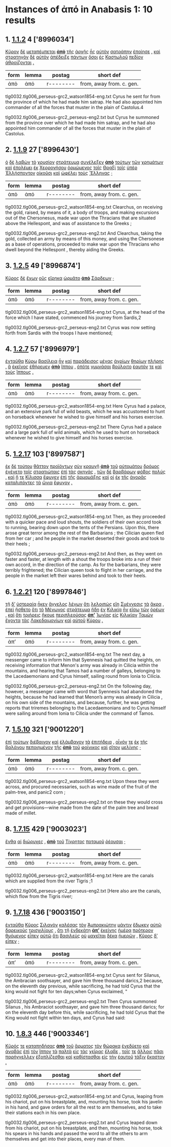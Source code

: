 # Instances of ἀπό in Anabasis 1: 10 results
## 1. [1.1.2](https://beyond-translation.perseus.org/reader/urn:cts:greekLit:tlg0032.tlg006.perseus-grc2:1.1.2?mode=syntax-trees) 4 ['8996034']
[Κῦρον](https://atlas-test.fly.dev/morphology/lemmas/?lang=grc&q=Κῦρος "Cyrus") [δὲ](https://atlas-test.fly.dev/morphology/lemmas/?lang=grc&q=δέ "but") [μεταπέμπεται](https://atlas-test.fly.dev/morphology/lemmas/?lang=grc&q=μεταπέμπω "to send after") **[ἀπὸ](https://atlas-test.fly.dev/morphology/lemmas/?lang=grc&q=ἀπό "from, away from. c. gen.")** [τῆς](https://atlas-test.fly.dev/morphology/lemmas/?lang=grc&q=ὁ "the") [ἀρχῆς](https://atlas-test.fly.dev/morphology/lemmas/?lang=grc&q=ἀρχή "a beginning, rule, office, empire") [ἧς](https://atlas-test.fly.dev/morphology/lemmas/?lang=grc&q=ὅς "who, that, which: relative pronoun") [αὐτὸν](https://atlas-test.fly.dev/morphology/lemmas/?lang=grc&q=αὐτός "unemph. 3rd pers.pronoun; -self; [the] same") [σατράπην](https://atlas-test.fly.dev/morphology/lemmas/?lang=grc&q=σατράπης "a satrap, viceroy") [ἐποίησε](https://atlas-test.fly.dev/morphology/lemmas/?lang=grc&q=ποιέω "to make, to do") [,](https://atlas-test.fly.dev/morphology/lemmas/?lang=grc&q=, "NoDef") [καὶ](https://atlas-test.fly.dev/morphology/lemmas/?lang=grc&q=καί "and, also") [στρατηγὸν](https://atlas-test.fly.dev/morphology/lemmas/?lang=grc&q=στρατηγός "the leader") [δὲ](https://atlas-test.fly.dev/morphology/lemmas/?lang=grc&q=δέ "but") [αὐτὸν](https://atlas-test.fly.dev/morphology/lemmas/?lang=grc&q=αὐτός "unemph. 3rd pers.pronoun; -self; [the] same") [ἀπέδειξε](https://atlas-test.fly.dev/morphology/lemmas/?lang=grc&q=ἀποδείκνυμι "display, appoint, demonstrate") [πάντων](https://atlas-test.fly.dev/morphology/lemmas/?lang=grc&q=πᾶς "all, the whole") [ὅσοι](https://atlas-test.fly.dev/morphology/lemmas/?lang=grc&q=ὅσος "as much/many as") [ἐς](https://atlas-test.fly.dev/morphology/lemmas/?lang=grc&q=εἰς "into, to c. acc.") [Καστωλοῦ](https://atlas-test.fly.dev/morphology/lemmas/?lang=grc&q=Καστωλός "Castolus") [πεδίον](https://atlas-test.fly.dev/morphology/lemmas/?lang=grc&q=πεδίον "a plain") [ἁθροίζονται](https://atlas-test.fly.dev/morphology/lemmas/?lang=grc&q=ἀθροίζω "to gather together, to muster") [.](https://atlas-test.fly.dev/morphology/lemmas/?lang=grc&q=. "NoDef") 

| form | lemma | postag | short def |
| --- | --- | --- | --- |
| ἀπὸ | ἀπό | r-------- | from, away from. c. gen. |

tlg0032.tlg006_perseus-grc2_watson1854-eng.txt Cyrus he sent for from the province of which he had made him satrap. He had also appointed him commander of all the forces that muster in the plain of Castolus.4 

tlg0032.tlg006_perseus-grc2_perseus-eng2.txt but  Cyrus  he summoned from the province over which he had made him satrap, and he had also appointed him commander of all the forces that muster in the plain of Castolus. 

## 2. [1.1.9](https://beyond-translation.perseus.org/reader/urn:cts:greekLit:tlg0032.tlg006.perseus-grc2:1.1.9?mode=syntax-trees) 27 ['8996430']
[ὁ](https://atlas-test.fly.dev/morphology/lemmas/?lang=grc&q=ὁ "the") [δὲ](https://atlas-test.fly.dev/morphology/lemmas/?lang=grc&q=δέ "but") [λαβὼν](https://atlas-test.fly.dev/morphology/lemmas/?lang=grc&q=λαμβάνω "to take, seize, receive") [τὸ](https://atlas-test.fly.dev/morphology/lemmas/?lang=grc&q=ὁ "the") [χρυσίον](https://atlas-test.fly.dev/morphology/lemmas/?lang=grc&q=χρυσίον "a piece of gold") [στράτευμα](https://atlas-test.fly.dev/morphology/lemmas/?lang=grc&q=στράτευμα "an expedition, campaign") [συνέλεξεν](https://atlas-test.fly.dev/morphology/lemmas/?lang=grc&q=συλλέγω "to collect, gather") **[ἀπὸ](https://atlas-test.fly.dev/morphology/lemmas/?lang=grc&q=ἀπό "from, away from. c. gen.")** [τούτων](https://atlas-test.fly.dev/morphology/lemmas/?lang=grc&q=οὗτος "this; that") [τῶν](https://atlas-test.fly.dev/morphology/lemmas/?lang=grc&q=ὁ "the") [χρημάτων](https://atlas-test.fly.dev/morphology/lemmas/?lang=grc&q=χρῆμα "thing, (pl.) goods, property, money") [καὶ](https://atlas-test.fly.dev/morphology/lemmas/?lang=grc&q=καί "and, also") [ἐπολέμει](https://atlas-test.fly.dev/morphology/lemmas/?lang=grc&q=πολεμέω "to be at war") [ἐκ](https://atlas-test.fly.dev/morphology/lemmas/?lang=grc&q=ἐκ "from out of") [Χερρονήσου](https://atlas-test.fly.dev/morphology/lemmas/?lang=grc&q=Χερσόνησος "the (Thracian) Chersonese; the Crimea") [ὁρμώμενος](https://atlas-test.fly.dev/morphology/lemmas/?lang=grc&q=ὁρμάω "to set in motion, urge") [τοῖς](https://atlas-test.fly.dev/morphology/lemmas/?lang=grc&q=ὁ "the") [Θρᾳξὶ](https://atlas-test.fly.dev/morphology/lemmas/?lang=grc&q=Θρᾷξ "a Thracian") [τοῖς](https://atlas-test.fly.dev/morphology/lemmas/?lang=grc&q=ὁ "the") [ὑπὲρ](https://atlas-test.fly.dev/morphology/lemmas/?lang=grc&q=ὑπέρ "over, above, w. gen, over, beyond, w. acc.") [Ἑλλήσποντον](https://atlas-test.fly.dev/morphology/lemmas/?lang=grc&q=Ἑλλήσποντος "the Hellespont") [οἰκοῦσι](https://atlas-test.fly.dev/morphology/lemmas/?lang=grc&q=οἰκέω "to inhabit, occupy") [καὶ](https://atlas-test.fly.dev/morphology/lemmas/?lang=grc&q=καί "and, also") [ὠφέλει](https://atlas-test.fly.dev/morphology/lemmas/?lang=grc&q=ὠφελέω "to help, aid, assist, to be of use") [τοὺς](https://atlas-test.fly.dev/morphology/lemmas/?lang=grc&q=ὁ "the") [Ἕλληνας](https://atlas-test.fly.dev/morphology/lemmas/?lang=grc&q=Ἕλλην "Hellen; Greek") [·](https://atlas-test.fly.dev/morphology/lemmas/?lang=grc&q=· "NoDef") 

| form | lemma | postag | short def |
| --- | --- | --- | --- |
| ἀπὸ | ἀπό | r-------- | from, away from. c. gen. |

tlg0032.tlg006_perseus-grc2_watson1854-eng.txt Clearchus, on receiving the gold, raised, by means of it, a body of troops, and making excursions out of the Chersonesus, made war upon the Thracians that are situated above the Hellespont, and was of assistance to the Greeks ; 

tlg0032.tlg006_perseus-grc2_perseus-eng2.txt And Clearchus, taking the gold, collected an army by means of this money, and using the  Chersonese  as a base of operations, proceeded to make war upon the Thracians who dwell beyond the  Hellespont , thereby aiding the Greeks. 

## 3. [1.2.5](https://beyond-translation.perseus.org/reader/urn:cts:greekLit:tlg0032.tlg006.perseus-grc2:1.2.5?mode=syntax-trees) 49 ['8996874']
[Κῦρος](https://atlas-test.fly.dev/morphology/lemmas/?lang=grc&q=Κῦρος "Cyrus") [δὲ](https://atlas-test.fly.dev/morphology/lemmas/?lang=grc&q=δέ "but") [ἔχων](https://atlas-test.fly.dev/morphology/lemmas/?lang=grc&q=ἔχω "have, hold; be able; (+ adv.) be; (mid.) cling to, be next to (+ gen.)") [οὓς](https://atlas-test.fly.dev/morphology/lemmas/?lang=grc&q=ὅς "who, that, which: relative pronoun") [εἴρηκα](https://atlas-test.fly.dev/morphology/lemmas/?lang=grc&q=λέγω "to say, tell, speak; epic and arch.: pick, gather") [ὡρμᾶτο](https://atlas-test.fly.dev/morphology/lemmas/?lang=grc&q=ὁρμάω "to set in motion, urge") **[ἀπὸ](https://atlas-test.fly.dev/morphology/lemmas/?lang=grc&q=ἀπό "from, away from. c. gen.")** [Σάρδεων](https://atlas-test.fly.dev/morphology/lemmas/?lang=grc&q=Σάρδεις "Sardes") [·](https://atlas-test.fly.dev/morphology/lemmas/?lang=grc&q=· "NoDef") 

| form | lemma | postag | short def |
| --- | --- | --- | --- |
| ἀπὸ | ἀπό | r-------- | from, away from. c. gen. |

tlg0032.tlg006_perseus-grc2_watson1854-eng.txt Cyrus, at the head of the force which I have stated, commenced his journey from Sardis,2 

tlg0032.tlg006_perseus-grc2_perseus-eng2.txt Cyrus  was now setting forth from  Sardis  with the troops I have mentioned; 

## 4. [1.2.7](https://beyond-translation.perseus.org/reader/urn:cts:greekLit:tlg0032.tlg006.perseus-grc2:1.2.7?mode=syntax-trees) 57 ['8996979']
[ἐνταῦθα](https://atlas-test.fly.dev/morphology/lemmas/?lang=grc&q=ἐνταῦθα "here, there; at that juncture") [Κύρῳ](https://atlas-test.fly.dev/morphology/lemmas/?lang=grc&q=Κῦρος "Cyrus") [βασίλεια](https://atlas-test.fly.dev/morphology/lemmas/?lang=grc&q=βασίλειον "a kingly dwelling, palace") [ἦν](https://atlas-test.fly.dev/morphology/lemmas/?lang=grc&q=εἰμί "to be") [καὶ](https://atlas-test.fly.dev/morphology/lemmas/?lang=grc&q=καί "and, also") [παράδεισος](https://atlas-test.fly.dev/morphology/lemmas/?lang=grc&q=παράδεισος "a park") [μέγας](https://atlas-test.fly.dev/morphology/lemmas/?lang=grc&q=μέγας "big, great") [ἀγρίων](https://atlas-test.fly.dev/morphology/lemmas/?lang=grc&q=ἄγριος "(living in the fields) wild, savage, harsh") [θηρίων](https://atlas-test.fly.dev/morphology/lemmas/?lang=grc&q=θηρίον "a wild animal, beast") [πλήρης](https://atlas-test.fly.dev/morphology/lemmas/?lang=grc&q=πλήρης "filled") [,](https://atlas-test.fly.dev/morphology/lemmas/?lang=grc&q=, "NoDef") [ἃ](https://atlas-test.fly.dev/morphology/lemmas/?lang=grc&q=ὅς "who, that, which: relative pronoun") [ἐκεῖνος](https://atlas-test.fly.dev/morphology/lemmas/?lang=grc&q=ἐκεῖνος "that over there, that") [ἐθήρευεν](https://atlas-test.fly.dev/morphology/lemmas/?lang=grc&q=θηρεύω "to hunt, go hunting") **[ἀπὸ](https://atlas-test.fly.dev/morphology/lemmas/?lang=grc&q=ἀπό "from, away from. c. gen.")** [ἵππου](https://atlas-test.fly.dev/morphology/lemmas/?lang=grc&q=ἵππος "a horse, mare") [,](https://atlas-test.fly.dev/morphology/lemmas/?lang=grc&q=, "NoDef") [ὁπότε](https://atlas-test.fly.dev/morphology/lemmas/?lang=grc&q=ὁπότε "when") [γυμνάσαι](https://atlas-test.fly.dev/morphology/lemmas/?lang=grc&q=γυμνάζω "to train naked, train in gymnastic exercise") [βούλοιτο](https://atlas-test.fly.dev/morphology/lemmas/?lang=grc&q=βούλομαι "to will, wish, be willing") [ἑαυτόν](https://atlas-test.fly.dev/morphology/lemmas/?lang=grc&q=ἑαυτοῦ "himself, herself, themselves") [τε](https://atlas-test.fly.dev/morphology/lemmas/?lang=grc&q=τε "and") [καὶ](https://atlas-test.fly.dev/morphology/lemmas/?lang=grc&q=καί "and, also") [τοὺς](https://atlas-test.fly.dev/morphology/lemmas/?lang=grc&q=ὁ "the") [ἵππους](https://atlas-test.fly.dev/morphology/lemmas/?lang=grc&q=ἵππος "a horse, mare") [.](https://atlas-test.fly.dev/morphology/lemmas/?lang=grc&q=. "NoDef") 

| form | lemma | postag | short def |
| --- | --- | --- | --- |
| ἀπὸ | ἀπό | r-------- | from, away from. c. gen. |

tlg0032.tlg006_perseus-grc2_watson1854-eng.txt Here Cyrus had a palace, and an extensive park full of wild beasts, which he was accustomed to hunt on horseback whenever he wished to give himself and his horses exercise. 

tlg0032.tlg006_perseus-grc2_perseus-eng2.txt There  Cyrus  had a palace and a large park full of wild animals, which he used to hunt on horseback whenever he wished to give himself and his horses exercise. 

## 5. [1.2.17](https://beyond-translation.perseus.org/reader/urn:cts:greekLit:tlg0032.tlg006.perseus-grc2:1.2.17?mode=syntax-trees) 103 ['8997587']
[ἐκ](https://atlas-test.fly.dev/morphology/lemmas/?lang=grc&q=ἐκ "from out of") [δὲ](https://atlas-test.fly.dev/morphology/lemmas/?lang=grc&q=δέ "but") [τούτου](https://atlas-test.fly.dev/morphology/lemmas/?lang=grc&q=οὗτος "this; that") [θᾶττον](https://atlas-test.fly.dev/morphology/lemmas/?lang=grc&q=ταχύς "quick, swift, fleet") [προϊόντων](https://atlas-test.fly.dev/morphology/lemmas/?lang=grc&q=προέρχομαι "to go forward, go on, advance") [σὺν](https://atlas-test.fly.dev/morphology/lemmas/?lang=grc&q=σύν "along with, in company with, together with") [κραυγῇ](https://atlas-test.fly.dev/morphology/lemmas/?lang=grc&q=κραυγή "a crying, screaming, shrieking, shouting") **[ἀπὸ](https://atlas-test.fly.dev/morphology/lemmas/?lang=grc&q=ἀπό "from, away from. c. gen.")** [τοῦ](https://atlas-test.fly.dev/morphology/lemmas/?lang=grc&q=ὁ "the") [αὐτομάτου](https://atlas-test.fly.dev/morphology/lemmas/?lang=grc&q=αὐτόματος "acting of one's own will, of oneself") [δρόμος](https://atlas-test.fly.dev/morphology/lemmas/?lang=grc&q=δρόμος "a course, running, race") [ἐγένετο](https://atlas-test.fly.dev/morphology/lemmas/?lang=grc&q=γίγνομαι "become, be born") [τοῖς](https://atlas-test.fly.dev/morphology/lemmas/?lang=grc&q=ὁ "the") [στρατιώταις](https://atlas-test.fly.dev/morphology/lemmas/?lang=grc&q=στρατιώτης "a citizen bound to military service") [ἐπὶ](https://atlas-test.fly.dev/morphology/lemmas/?lang=grc&q=ἐπί "on, upon with gen., dat., and acc.") [τὰς](https://atlas-test.fly.dev/morphology/lemmas/?lang=grc&q=ὁ "the") [σκηνάς](https://atlas-test.fly.dev/morphology/lemmas/?lang=grc&q=σκηνή "a covered place, a tent") [,](https://atlas-test.fly.dev/morphology/lemmas/?lang=grc&q=, "NoDef") [τῶν](https://atlas-test.fly.dev/morphology/lemmas/?lang=grc&q=ὁ "the") [δὲ](https://atlas-test.fly.dev/morphology/lemmas/?lang=grc&q=δέ "but") [βαρβάρων](https://atlas-test.fly.dev/morphology/lemmas/?lang=grc&q=βάρβαρος "barbarous") [φόβος](https://atlas-test.fly.dev/morphology/lemmas/?lang=grc&q=φόβος "fear, panic, flight") [πολύς](https://atlas-test.fly.dev/morphology/lemmas/?lang=grc&q=πολύς "much, many") [,](https://atlas-test.fly.dev/morphology/lemmas/?lang=grc&q=, "NoDef") [καὶ](https://atlas-test.fly.dev/morphology/lemmas/?lang=grc&q=καί "and, also") [ἥ](https://atlas-test.fly.dev/morphology/lemmas/?lang=grc&q=ὁ "the") [τε](https://atlas-test.fly.dev/morphology/lemmas/?lang=grc&q=τε "and") [Κίλισσα](https://atlas-test.fly.dev/morphology/lemmas/?lang=grc&q=Κίλισσα "Cilician woman") [ἔφυγεν](https://atlas-test.fly.dev/morphology/lemmas/?lang=grc&q=φεύγω "to flee, take flight, run away") [ἐπὶ](https://atlas-test.fly.dev/morphology/lemmas/?lang=grc&q=ἐπί "on, upon with gen., dat., and acc.") [τῆς](https://atlas-test.fly.dev/morphology/lemmas/?lang=grc&q=ὁ "the") [ἁρμαμάξης](https://atlas-test.fly.dev/morphology/lemmas/?lang=grc&q=ἁρμάμαξα "a covered carriage") [καὶ](https://atlas-test.fly.dev/morphology/lemmas/?lang=grc&q=καί "and, also") [οἱ](https://atlas-test.fly.dev/morphology/lemmas/?lang=grc&q=ὁ "the") [ἐκ](https://atlas-test.fly.dev/morphology/lemmas/?lang=grc&q=ἐκ "from out of") [τῆς](https://atlas-test.fly.dev/morphology/lemmas/?lang=grc&q=ὁ "the") [ἀγορᾶς](https://atlas-test.fly.dev/morphology/lemmas/?lang=grc&q=ἀγορά "an assembly of the people") [καταλιπόντες](https://atlas-test.fly.dev/morphology/lemmas/?lang=grc&q=καταλείπω "to leave behind") [τὰ](https://atlas-test.fly.dev/morphology/lemmas/?lang=grc&q=ὁ "the") [ὤνια](https://atlas-test.fly.dev/morphology/lemmas/?lang=grc&q=ὤνιος "to be bought, for sale") [ἔφυγον](https://atlas-test.fly.dev/morphology/lemmas/?lang=grc&q=φεύγω "to flee, take flight, run away") [.](https://atlas-test.fly.dev/morphology/lemmas/?lang=grc&q=. "NoDef") 

| form | lemma | postag | short def |
| --- | --- | --- | --- |
| ἀπὸ | ἀπό | r-------- | from, away from. c. gen. |

tlg0032.tlg006_perseus-grc2_watson1854-eng.txt Then, as they proceeded with a quicker pace and loud shouts, the soldiers of their own accord took to running, bearing down upon the tents of the Persians.  Upon this, there arose great terror among the rest of the Barbarians ; the Cilician queen fled from her car ; and he people in the market deserted their goods and took to their heels ; 

tlg0032.tlg006_perseus-grc2_perseus-eng2.txt And then, as they went on faster and faster, at length with a shout the troops broke into a run of their own accord, in the direction of the camp. As for the barbarians, they were terribly frightened; the Cilician queen took to flight in her carriage, and the people in the market left their wares behind and took to their heels. 

## 6. [1.2.21](https://beyond-translation.perseus.org/reader/urn:cts:greekLit:tlg0032.tlg006.perseus-grc2:1.2.21?mode=syntax-trees) 120 ['8997846']
[τῇ](https://atlas-test.fly.dev/morphology/lemmas/?lang=grc&q=ὁ "the") [δ’](https://atlas-test.fly.dev/morphology/lemmas/?lang=grc&q=δέ "but") [ὑστεραίᾳ](https://atlas-test.fly.dev/morphology/lemmas/?lang=grc&q=ὑστεραῖος "on the day after, the next day") [ἧκεν](https://atlas-test.fly.dev/morphology/lemmas/?lang=grc&q=ἥκω "to have come, be present, be here") [ἄγγελος](https://atlas-test.fly.dev/morphology/lemmas/?lang=grc&q=ἄγγελος "a messenger, envoy") [λέγων](https://atlas-test.fly.dev/morphology/lemmas/?lang=grc&q=λέγω "to say, tell, speak; epic and arch.: pick, gather") [ὅτι](https://atlas-test.fly.dev/morphology/lemmas/?lang=grc&q=ὅτι "adv. + superl., as...as possible; ὅτι μή except") [λελοιπὼς](https://atlas-test.fly.dev/morphology/lemmas/?lang=grc&q=λείπω "to leave, quit") [εἴη](https://atlas-test.fly.dev/morphology/lemmas/?lang=grc&q=εἰμί "to be") [Συέννεσις](https://atlas-test.fly.dev/morphology/lemmas/?lang=grc&q=Συέννεσις "Syennesis") [τὰ](https://atlas-test.fly.dev/morphology/lemmas/?lang=grc&q=ὁ "the") [ἄκρα](https://atlas-test.fly.dev/morphology/lemmas/?lang=grc&q=ἄκρον "the highest or furthest point: mountain top, cape") [,](https://atlas-test.fly.dev/morphology/lemmas/?lang=grc&q=, "NoDef") [ἐπεὶ](https://atlas-test.fly.dev/morphology/lemmas/?lang=grc&q=ἐπεί "after, since, when") [ᾔσθετο](https://atlas-test.fly.dev/morphology/lemmas/?lang=grc&q=αἰσθάνομαι "to perceive, apprehend by the senses, to see, hear, feel") [ὅτι](https://atlas-test.fly.dev/morphology/lemmas/?lang=grc&q=ὅτι "adv. + superl., as...as possible; ὅτι μή except") [τὸ](https://atlas-test.fly.dev/morphology/lemmas/?lang=grc&q=ὁ "the") [Μένωνος](https://atlas-test.fly.dev/morphology/lemmas/?lang=grc&q=Μένων "Meno") [στράτευμα](https://atlas-test.fly.dev/morphology/lemmas/?lang=grc&q=στράτευμα "an expedition, campaign") [ἤδη](https://atlas-test.fly.dev/morphology/lemmas/?lang=grc&q=ἤδη "already") [ἐν](https://atlas-test.fly.dev/morphology/lemmas/?lang=grc&q=ἐν "in, among. c. dat.") [Κιλικίᾳ](https://atlas-test.fly.dev/morphology/lemmas/?lang=grc&q=Κιλικία "Cilicia") [ἦν](https://atlas-test.fly.dev/morphology/lemmas/?lang=grc&q=εἰμί "to be") [εἴσω](https://atlas-test.fly.dev/morphology/lemmas/?lang=grc&q=εἴσω "to within, into") [τῶν](https://atlas-test.fly.dev/morphology/lemmas/?lang=grc&q=ὁ "the") [ὀρέων](https://atlas-test.fly.dev/morphology/lemmas/?lang=grc&q=ὄρος "a mountain, hill") [,](https://atlas-test.fly.dev/morphology/lemmas/?lang=grc&q=, "NoDef") [καὶ](https://atlas-test.fly.dev/morphology/lemmas/?lang=grc&q=καί "and, also") [ὅτι](https://atlas-test.fly.dev/morphology/lemmas/?lang=grc&q=ὅτι "adv. + superl., as...as possible; ὅτι μή except") [τριήρεις](https://atlas-test.fly.dev/morphology/lemmas/?lang=grc&q=τριήρης "trireme") [ἤκουε](https://atlas-test.fly.dev/morphology/lemmas/?lang=grc&q=ἀκούω "to hear") [περιπλεούσας](https://atlas-test.fly.dev/morphology/lemmas/?lang=grc&q=περιπλέω "to sail") **[ἀπ’](https://atlas-test.fly.dev/morphology/lemmas/?lang=grc&q=ἀπό "from, away from. c. gen.")** [Ἰωνίας](https://atlas-test.fly.dev/morphology/lemmas/?lang=grc&q=Ἰωνία "Ionia") [εἰς](https://atlas-test.fly.dev/morphology/lemmas/?lang=grc&q=εἰς "into, to c. acc.") [Κιλικίαν](https://atlas-test.fly.dev/morphology/lemmas/?lang=grc&q=Κιλίκια "NoDef") [Ταμὼν](https://atlas-test.fly.dev/morphology/lemmas/?lang=grc&q=Ταμώς "Tamos") [ἔχοντα](https://atlas-test.fly.dev/morphology/lemmas/?lang=grc&q=ἔχω "have, hold; be able; (+ adv.) be; (mid.) cling to, be next to (+ gen.)") [τὰς](https://atlas-test.fly.dev/morphology/lemmas/?lang=grc&q=ὁ "the") [Λακεδαιμονίων](https://atlas-test.fly.dev/morphology/lemmas/?lang=grc&q=Λακεδαιμόνιος "Spartan") [καὶ](https://atlas-test.fly.dev/morphology/lemmas/?lang=grc&q=καί "and, also") [αὐτοῦ](https://atlas-test.fly.dev/morphology/lemmas/?lang=grc&q=αὐτός "unemph. 3rd pers.pronoun; -self; [the] same") [Κύρου](https://atlas-test.fly.dev/morphology/lemmas/?lang=grc&q=Κῦρος "Cyrus") [.](https://atlas-test.fly.dev/morphology/lemmas/?lang=grc&q=. "NoDef") 

| form | lemma | postag | short def |
| --- | --- | --- | --- |
| ἀπ’ | ἀπό | r-------- | from, away from. c. gen. |

tlg0032.tlg006_perseus-grc2_watson1854-eng.txt The next day, a messenger came to inform him that Syennesis had quitted the heights, on receiving information that Menon's army was already in Cilicia within the mountains, and hearing that Tamos had a number of galleys, belonging to the Lacedaemonians and Cyrus himself, sailing round from Ionia to Cilicia. 

tlg0032.tlg006_perseus-grc2_perseus-eng2.txt On the following day, however, a messenger came with word that Syennesis had abandoned the heights, because he had learned that Menon’s army was already in  Cilicia , on his own side of the mountains, and because, further, he was getting reports that triremes belonging to the Lacedaemonians and to  Cyrus  himself were sailing around from  Ionia  to  Cilicia  under the command of Tamos. 

## 7. [1.5.10](https://beyond-translation.perseus.org/reader/urn:cts:greekLit:tlg0032.tlg006.perseus-grc2:1.5.10?mode=syntax-trees) 321 ['9001220']
[ἐπὶ](https://atlas-test.fly.dev/morphology/lemmas/?lang=grc&q=ἐπί "on, upon with gen., dat., and acc.") [τούτων](https://atlas-test.fly.dev/morphology/lemmas/?lang=grc&q=οὗτος "this; that") [διέβαινον](https://atlas-test.fly.dev/morphology/lemmas/?lang=grc&q=διαβαίνω "to cross (a river, etc.); to stand with feet apart") [καὶ](https://atlas-test.fly.dev/morphology/lemmas/?lang=grc&q=καί "and, also") [ἐλάμβανον](https://atlas-test.fly.dev/morphology/lemmas/?lang=grc&q=λαμβάνω "to take, seize, receive") [τὰ](https://atlas-test.fly.dev/morphology/lemmas/?lang=grc&q=ὁ "the") [ἐπιτήδεια](https://atlas-test.fly.dev/morphology/lemmas/?lang=grc&q=ἐπιτήδειος "suitable; useful, necessary; deserving; associate") [,](https://atlas-test.fly.dev/morphology/lemmas/?lang=grc&q=, "NoDef") [οἶνόν](https://atlas-test.fly.dev/morphology/lemmas/?lang=grc&q=οἶνος "wine") [τε](https://atlas-test.fly.dev/morphology/lemmas/?lang=grc&q=τε "and") [ἐκ](https://atlas-test.fly.dev/morphology/lemmas/?lang=grc&q=ἐκ "from out of") [τῆς](https://atlas-test.fly.dev/morphology/lemmas/?lang=grc&q=ὁ "the") [βαλάνου](https://atlas-test.fly.dev/morphology/lemmas/?lang=grc&q=βάλανος "an acorn") [πεποιημένον](https://atlas-test.fly.dev/morphology/lemmas/?lang=grc&q=ποιέω "to make, to do") [τῆς](https://atlas-test.fly.dev/morphology/lemmas/?lang=grc&q=ὁ "the") **[ἀπὸ](https://atlas-test.fly.dev/morphology/lemmas/?lang=grc&q=ἀπό "from, away from. c. gen.")** [τοῦ](https://atlas-test.fly.dev/morphology/lemmas/?lang=grc&q=ὁ "the") [φοίνικος](https://atlas-test.fly.dev/morphology/lemmas/?lang=grc&q=φοῖνιξ "a purple-red, purple; date palm") [καὶ](https://atlas-test.fly.dev/morphology/lemmas/?lang=grc&q=καί "and, also") [σῖτον](https://atlas-test.fly.dev/morphology/lemmas/?lang=grc&q=σῖτος "grain") [μελίνης](https://atlas-test.fly.dev/morphology/lemmas/?lang=grc&q=μελίνη "millet") [·](https://atlas-test.fly.dev/morphology/lemmas/?lang=grc&q=· "NoDef") 

| form | lemma | postag | short def |
| --- | --- | --- | --- |
| ἀπὸ | ἀπό | r-------- | from, away from. c. gen. |

tlg0032.tlg006_perseus-grc2_watson1854-eng.txt Upon these they went across, and procured necessaries, such as wine made of the fruit of the palm-tree, and panic2 corn ; 

tlg0032.tlg006_perseus-grc2_perseus-eng2.txt on these they would cross and get provisions—wine made from the date of the palm tree and bread made of millet. 

## 8. [1.7.15](https://beyond-translation.perseus.org/reader/urn:cts:greekLit:tlg0032.tlg006.perseus-grc2:1.7.15?mode=syntax-trees) 429 ['9003023']
[ἔνθα](https://atlas-test.fly.dev/morphology/lemmas/?lang=grc&q=ἔνθα "there") [αἱ](https://atlas-test.fly.dev/morphology/lemmas/?lang=grc&q=ὁ "the") [διώρυχες](https://atlas-test.fly.dev/morphology/lemmas/?lang=grc&q=διῶρυξ "a trench, conduit, canal") [,](https://atlas-test.fly.dev/morphology/lemmas/?lang=grc&q=, "NoDef") **[ἀπὸ](https://atlas-test.fly.dev/morphology/lemmas/?lang=grc&q=ἀπό "from, away from. c. gen.")** [τοῦ](https://atlas-test.fly.dev/morphology/lemmas/?lang=grc&q=ὁ "the") [Τίγρητος](https://atlas-test.fly.dev/morphology/lemmas/?lang=grc&q=Τίγρης "NoDef") [ποταμοῦ](https://atlas-test.fly.dev/morphology/lemmas/?lang=grc&q=ποταμός "a river, stream") [ῥέουσαι](https://atlas-test.fly.dev/morphology/lemmas/?lang=grc&q=ῥέω "to flow, run, stream, gush") [·](https://atlas-test.fly.dev/morphology/lemmas/?lang=grc&q=· "NoDef") 

| form | lemma | postag | short def |
| --- | --- | --- | --- |
| ἀπὸ | ἀπό | r-------- | from, away from. c. gen. |

tlg0032.tlg006_perseus-grc2_watson1854-eng.txt Here are the canals which  are supplied from the river Tigris ;1 

tlg0032.tlg006_perseus-grc2_perseus-eng2.txt [Here also are the canals, which flow from the Tigris river; 

## 9. [1.7.18](https://beyond-translation.perseus.org/reader/urn:cts:greekLit:tlg0032.tlg006.perseus-grc2:1.7.18?mode=syntax-trees) 436 ['9003150']
[ἐνταῦθα](https://atlas-test.fly.dev/morphology/lemmas/?lang=grc&q=ἐνταῦθα "here, there; at that juncture") [Κῦρος](https://atlas-test.fly.dev/morphology/lemmas/?lang=grc&q=Κῦρος "Cyrus") [Σιλανὸν](https://atlas-test.fly.dev/morphology/lemmas/?lang=grc&q=Σιλανός "NoDef") [καλέσας](https://atlas-test.fly.dev/morphology/lemmas/?lang=grc&q=καλέω "to call, summon") [τὸν](https://atlas-test.fly.dev/morphology/lemmas/?lang=grc&q=ὁ "the") [Ἀμπρακιώτην](https://atlas-test.fly.dev/morphology/lemmas/?lang=grc&q=Ἀμπρακιώτης "Ambracian") [μάντιν](https://atlas-test.fly.dev/morphology/lemmas/?lang=grc&q=μάντις "one who divines, a seer, prophet") [ἔδωκεν](https://atlas-test.fly.dev/morphology/lemmas/?lang=grc&q=δίδωμι "to give") [αὐτῷ](https://atlas-test.fly.dev/morphology/lemmas/?lang=grc&q=αὐτός "unemph. 3rd pers.pronoun; -self; [the] same") [δαρεικοὺς](https://atlas-test.fly.dev/morphology/lemmas/?lang=grc&q=Δαρεικός "a Daric") [τρισχιλίους](https://atlas-test.fly.dev/morphology/lemmas/?lang=grc&q=τρισχίλιοι "three thousand") [,](https://atlas-test.fly.dev/morphology/lemmas/?lang=grc&q=, "NoDef") [ὅτι](https://atlas-test.fly.dev/morphology/lemmas/?lang=grc&q=ὅτι "adv. + superl., as...as possible; ὅτι μή except") [τῇ](https://atlas-test.fly.dev/morphology/lemmas/?lang=grc&q=ὁ "the") [ἑνδεκάτῃ](https://atlas-test.fly.dev/morphology/lemmas/?lang=grc&q=ἑνδέκατος "the eleventh") **[ἀπ’](https://atlas-test.fly.dev/morphology/lemmas/?lang=grc&q=ἀπό "from, away from. c. gen.")** [ἐκείνης](https://atlas-test.fly.dev/morphology/lemmas/?lang=grc&q=ἐκεῖνος "that over there, that") [ἡμέρᾳ](https://atlas-test.fly.dev/morphology/lemmas/?lang=grc&q=ἡμέρα "day") [πρότερον](https://atlas-test.fly.dev/morphology/lemmas/?lang=grc&q=πρότερος "before, earlier") [θυόμενος](https://atlas-test.fly.dev/morphology/lemmas/?lang=grc&q=θύω "to sacrifice") [εἶπεν](https://atlas-test.fly.dev/morphology/lemmas/?lang=grc&q=λέγω "to say, tell, speak; epic and arch.: pick, gather") [αὐτῷ](https://atlas-test.fly.dev/morphology/lemmas/?lang=grc&q=αὐτός "unemph. 3rd pers.pronoun; -self; [the] same") [ὅτι](https://atlas-test.fly.dev/morphology/lemmas/?lang=grc&q=ὅτι "adv. + superl., as...as possible; ὅτι μή except") [βασιλεὺς](https://atlas-test.fly.dev/morphology/lemmas/?lang=grc&q=βασιλεύς "a king, chief") [οὐ](https://atlas-test.fly.dev/morphology/lemmas/?lang=grc&q=οὐ "not") [μαχεῖται](https://atlas-test.fly.dev/morphology/lemmas/?lang=grc&q=μάχομαι "to fight") [δέκα](https://atlas-test.fly.dev/morphology/lemmas/?lang=grc&q=δέκα "ten") [ἡμερῶν](https://atlas-test.fly.dev/morphology/lemmas/?lang=grc&q=ἡμέρα "day") [,](https://atlas-test.fly.dev/morphology/lemmas/?lang=grc&q=, "NoDef") [Κῦρος](https://atlas-test.fly.dev/morphology/lemmas/?lang=grc&q=Κῦρος "Cyrus") [δ’](https://atlas-test.fly.dev/morphology/lemmas/?lang=grc&q=δέ "but") [εἶπεν](https://atlas-test.fly.dev/morphology/lemmas/?lang=grc&q=λέγω "to say, tell, speak; epic and arch.: pick, gather") [·](https://atlas-test.fly.dev/morphology/lemmas/?lang=grc&q=· "NoDef") 

| form | lemma | postag | short def |
| --- | --- | --- | --- |
| ἀπ’ | ἀπό | r-------- | from, away from. c. gen. |

tlg0032.tlg006_perseus-grc2_watson1854-eng.txt Cyrus sent for Silanus, the Ambracian soothsayer, and gave him three thousand darics,2 because, on the eleventh day previous, while sacrificing, he had told Cyrus that the king would not fight for ten days;when Cyrus exclaimed, " 

tlg0032.tlg006_perseus-grc2_perseus-eng2.txt Then  Cyrus  summoned  Silanus , his Ambraciot soothsayer, and gave him three thousand darics; for on the eleventh day before this, while sacrificing, he had told  Cyrus  that the King would not fight within ten days, and  Cyrus  had said: 

## 10. [1.8.3](https://beyond-translation.perseus.org/reader/urn:cts:greekLit:tlg0032.tlg006.perseus-grc2:1.8.3?mode=syntax-trees) 446 ['9003346']
[Κῦρός](https://atlas-test.fly.dev/morphology/lemmas/?lang=grc&q=Κῦρος "Cyrus") [τε](https://atlas-test.fly.dev/morphology/lemmas/?lang=grc&q=τε "and") [καταπηδήσας](https://atlas-test.fly.dev/morphology/lemmas/?lang=grc&q=καταπηδάω "to leap down") **[ἀπὸ](https://atlas-test.fly.dev/morphology/lemmas/?lang=grc&q=ἀπό "from, away from. c. gen.")** [τοῦ](https://atlas-test.fly.dev/morphology/lemmas/?lang=grc&q=ὁ "the") [ἅρματος](https://atlas-test.fly.dev/morphology/lemmas/?lang=grc&q=ἅρμα "a chariot") [τὸν](https://atlas-test.fly.dev/morphology/lemmas/?lang=grc&q=ὁ "the") [θώρακα](https://atlas-test.fly.dev/morphology/lemmas/?lang=grc&q=θώραξ "a breastplate, cuirass, corslet") [ἐνεδύετο](https://atlas-test.fly.dev/morphology/lemmas/?lang=grc&q=ἐνδύω "to go into") [καὶ](https://atlas-test.fly.dev/morphology/lemmas/?lang=grc&q=καί "and, also") [ἀναβὰς](https://atlas-test.fly.dev/morphology/lemmas/?lang=grc&q=ἀναβαίνω "to go up, mount, to go up to") [ἐπὶ](https://atlas-test.fly.dev/morphology/lemmas/?lang=grc&q=ἐπί "on, upon with gen., dat., and acc.") [τὸν](https://atlas-test.fly.dev/morphology/lemmas/?lang=grc&q=ὁ "the") [ἵππον](https://atlas-test.fly.dev/morphology/lemmas/?lang=grc&q=ἵππος "a horse, mare") [τὰ](https://atlas-test.fly.dev/morphology/lemmas/?lang=grc&q=ὁ "the") [παλτὰ](https://atlas-test.fly.dev/morphology/lemmas/?lang=grc&q=παλτόν "missile, dart; a light spear") [εἰς](https://atlas-test.fly.dev/morphology/lemmas/?lang=grc&q=εἰς "into, to c. acc.") [τὰς](https://atlas-test.fly.dev/morphology/lemmas/?lang=grc&q=ὁ "the") [χεῖρας](https://atlas-test.fly.dev/morphology/lemmas/?lang=grc&q=χείρ "the hand") [ἔλαβε](https://atlas-test.fly.dev/morphology/lemmas/?lang=grc&q=λαμβάνω "to take, seize, receive") [,](https://atlas-test.fly.dev/morphology/lemmas/?lang=grc&q=, "NoDef") [τοῖς](https://atlas-test.fly.dev/morphology/lemmas/?lang=grc&q=ὁ "the") [τε](https://atlas-test.fly.dev/morphology/lemmas/?lang=grc&q=τε "and") [ἄλλοις](https://atlas-test.fly.dev/morphology/lemmas/?lang=grc&q=ἄλλος "other, another") [πᾶσι](https://atlas-test.fly.dev/morphology/lemmas/?lang=grc&q=πᾶς "all, the whole") [παρήγγελλεν](https://atlas-test.fly.dev/morphology/lemmas/?lang=grc&q=παραγγέλλω "to transmit as a message; give orders") [ἐξοπλίζεσθαι](https://atlas-test.fly.dev/morphology/lemmas/?lang=grc&q=ἐξοπλίζω "to arm completely, accoutre") [καὶ](https://atlas-test.fly.dev/morphology/lemmas/?lang=grc&q=καί "and, also") [καθίστασθαι](https://atlas-test.fly.dev/morphology/lemmas/?lang=grc&q=καθίστημι "to set down, place") [εἰς](https://atlas-test.fly.dev/morphology/lemmas/?lang=grc&q=εἰς "into, to c. acc.") [τὴν](https://atlas-test.fly.dev/morphology/lemmas/?lang=grc&q=ὁ "the") [ἑαυτοῦ](https://atlas-test.fly.dev/morphology/lemmas/?lang=grc&q=ἑαυτοῦ "himself, herself, themselves") [τάξιν](https://atlas-test.fly.dev/morphology/lemmas/?lang=grc&q=τάξις "an arranging") [ἕκαστον](https://atlas-test.fly.dev/morphology/lemmas/?lang=grc&q=ἕκαστος "every, every one, each, each one") [.](https://atlas-test.fly.dev/morphology/lemmas/?lang=grc&q=. "NoDef") 

| form | lemma | postag | short def |
| --- | --- | --- | --- |
| ἀπὸ | ἀπό | r-------- | from, away from. c. gen. |

tlg0032.tlg006_perseus-grc2_watson1854-eng.txt and Cyrus, leaping from his chariot, put on his breastplate, and, mounting his horse, took his javelin in his hand, and gave orders for all the rest to arm themselves, and to take their stations each in his own place. 

tlg0032.tlg006_perseus-grc2_perseus-eng2.txt and  Cyrus  leaped down from his chariot, put on his breastplate, and then, mounting his horse, took his spears in his hands and passed the word to all the others to arm themselves and get into their places, every man of them. 

